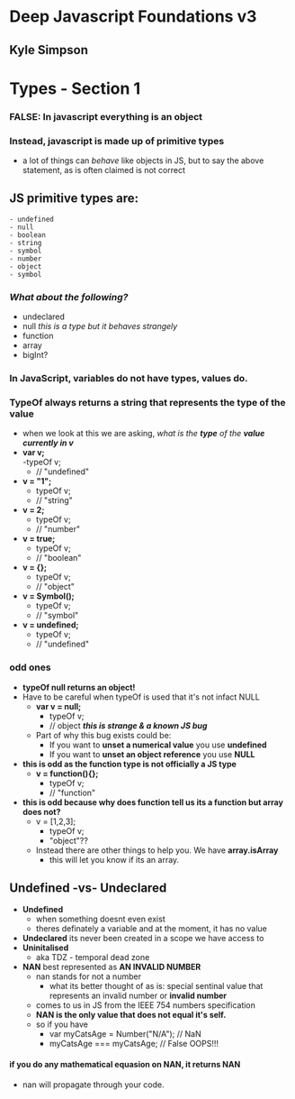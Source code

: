 # Deep Javascript Foundations v3
## Kyle Simpson
# Types - Section 1

### FALSE: In javascript everything is an object

### Instead, javascript is made up of primitive types
- a lot of things can *behave* like objects in JS, but to say the above statement, as is often claimed is not correct

## JS **primitive types** are:
    - undefined
    - null
    - boolean
    - string
    - symbol 
    - number 
    - object
    - symbol
    
### *What about the following?*
- undeclared
- null *this is a type but it behaves strangely*
- function
- array
- bigInt?

### In JavaScript, variables do not have types, values do.

### **TypeOf** always returns a string that represents the type of the value
- when we look at this we are asking, *what is the **type** of the **value currently in v***
- **var v;**  
    -typeOf v;
    - // "undefined"
- **v = "1";**
    - typeOf v;
    - // "string"
- **v = 2;**
    - typeOf v;
    - // "number"
- **v = true;**
    - typeOf v;
    - // "boolean"
- **v = {};**
    - typeOf v;
    - // "object"
- **v = Symbol();**
    - typeOf v;
    - // "symbol"
- **v = undefined;**
    - typeOf v;
    - // "undefined"

### odd ones
- **typeOf null returns an object!** 
- Have to be careful when typeOf is used that it's not infact NULL
    - **var v = null;**
        - typeOf v;
        - // object ***this is strange & a known JS bug***
    - Part of why this bug exists could be:
        - If you want to **unset a numerical value** you use **undefined**
        - If you want to **unset an object reference** you use **NULL**
- **this is odd as the function type is not officially a JS type**
    - **v = function(){};**
        - typeOf v;
        - // "function" 
- **this is odd because why does function tell us its a function but array does not?**
    - v = [1,2,3];
        - typeOf v;
        - "object"??
    - Instead there are other things to help you. We have **array.isArray**
        - this will let you know if its an array.

## Undefined -vs- Undeclared
- **Undefined** 
    - when something doesnt even exist
    - theres definately a variable and at the moment, it has no value
- **Undeclared** its never been created in a scope we have access to
- **Uninitalised**
    - aka TDZ - temporal dead zone
- **NAN** best represented as **AN INVALID NUMBER**
    - nan stands for not a number
        - what its better thought of as is: special sentinal value that represents an invalid number or **invalid number**
    - comes to us in JS from the IEEE 754 numbers specification
    - **NAN is the only value that does not equal it's self.**
    - so if you have 
        - var myCatsAge = Number("N/A"); // NaN
        - myCatsAge === myCatsAge; // False OOPS!!!
#### if you do any mathematical equasion on NAN, it returns NAN
- nan will propagate through your code.



